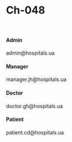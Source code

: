 <h1>Ch-048</h1>
<br/>
<h4>Admin</h4> 
admin@hospitals.ua 
<br/>
<h4>Manager</h4> 
manager.jh@hospitals.ua
<br/>
<h4>Doctor</h4>
doctor.gh@hospitals.ua 
<br/>
<h4>Patient</h4>
patient.cd@hospitals.ua
<br/>
